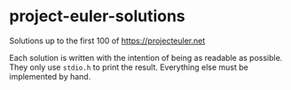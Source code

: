 # project-euler-solutions
Solutions up to the first 100 of https://projecteuler.net

Each solution is written with the intention of being as readable as possible.
They only use `stdio.h` to print the result. Everything else must be implemented
by hand.
